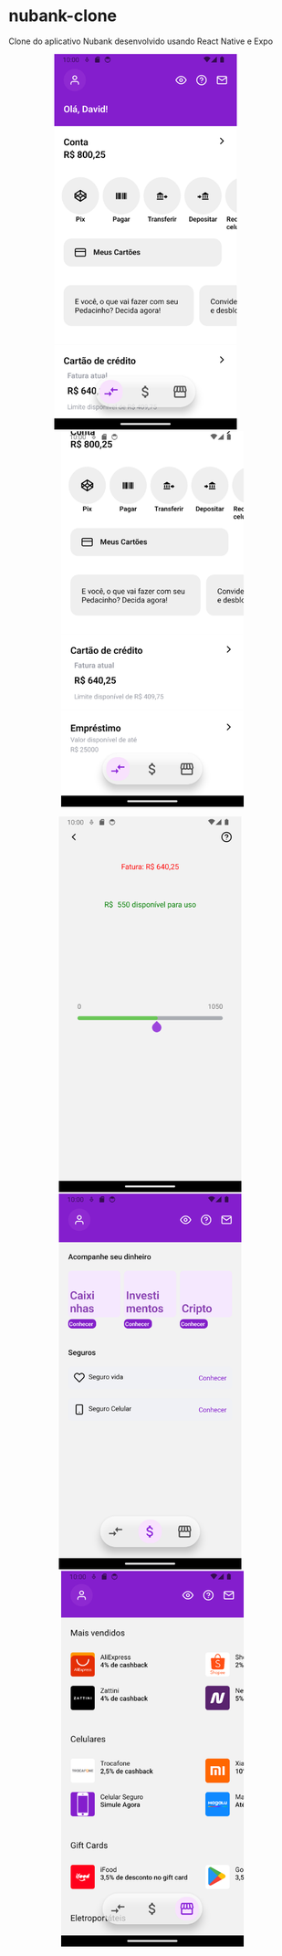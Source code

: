 # nubank-clone

Clone do aplicativo Nubank desenvolvido usando React Native e Expo

<p  align="center">
  <img alt="HomeScreen 1" src="screenshots/Screenshot_1689026422.png" width="320"/>
  &nbsp;
  &nbsp;
  &nbsp;
  <img alt="HomeScreen 1" src="screenshots/Screenshot_1689026427.png" width="320"/>
</p>
<p  align="center">
   <img alt="HomeScreen 1" src="screenshots/Screenshot_1689026447.png" width="320"/>
   &nbsp;
   <img alt="HomeScreen 1" src="screenshots/Screenshot_1689026431.png" width="320"/>
   &nbsp;
   <img alt="HomeScreen 1" src="screenshots/Screenshot_1689026437.png" width="320"/>
</p>





